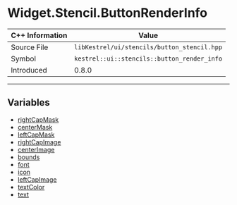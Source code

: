 
# Widget.Stencil.ButtonRenderInfo

| C++ Information | Value |
| --- | --- |
| Source File | `libKestrel/ui/stencils/button_stencil.hpp` |
| Symbol | `kestrel::ui::stencils::button_render_info` |
| Introduced | 0.8.0 |


---

## Variables

 - [rightCapMask](rightCapMask.md)
 - [centerMask](centerMask.md)
 - [leftCapMask](leftCapMask.md)
 - [rightCapImage](rightCapImage.md)
 - [centerImage](centerImage.md)
 - [bounds](bounds.md)
 - [font](font.md)
 - [icon](icon.md)
 - [leftCapImage](leftCapImage.md)
 - [textColor](textColor.md)
 - [text](text.md)


